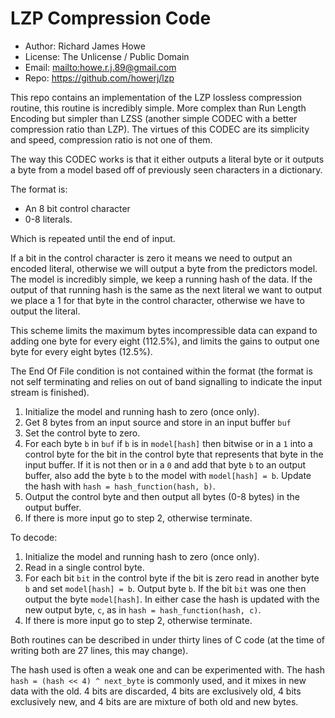 # LZP Compression Code

* Author: Richard James Howe
* License: The Unlicense / Public Domain
* Email: <mailto:howe.r.j.89@gmail.com>
* Repo: <https://github.com/howerj/lzp>

This repo contains an implementation of the LZP lossless compression 
routine, this routine is incredibly simple. More complex than Run Length
Encoding but simpler than LZSS (another simple CODEC with a better compression
ratio than LZP). The virtues of this CODEC are its simplicity and speed,
compression ratio is not one of them.

The way this CODEC works is that it either outputs a literal byte or it 
outputs a byte from a model based off of previously seen characters in a
dictionary. 

The format is:

* An 8 bit control character
* 0-8 literals.

Which is repeated until the end of input.

If a bit in the control character is zero it means we need to output an encoded
literal, otherwise we will output a byte from the predictors model. The model
is incredibly simple, we keep a running hash of the data. If the output of that
running hash is the same as the next literal we want to output we place a 1 for 
that byte in the control character, otherwise we have to output the literal.

This scheme limits the maximum bytes incompressible data can expand to adding
one byte for every eight (112.5%), and limits the gains to output one byte for 
every eight bytes (12.5%).

The End Of File condition is not contained within the format (the format is not
self terminating and relies on out of band signalling to indicate the input
stream is finished).

1. Initialize the model and running hash to zero (once only).
2. Get 8 bytes from an input source and store in an input buffer `buf`
3. Set the control byte to zero.
4. For each byte `b` in `buf` if `b` is in `model[hash]` then bitwise or in
a `1` into a control byte for the bit in the control byte that represents
that byte in the input buffer. If it is not then or in a `0` and add that byte
`b` to an output buffer, also add the byte `b` to the model with 
`model[hash] = b`. Update the hash with `hash = hash_function(hash, b)`.
5. Output the control byte and then output all bytes (0-8 bytes) in the
output buffer.
6. If there is more input go to step 2, otherwise terminate.

To decode:

1. Initialize the model and running hash to zero (once only).
2. Read in a single control byte.
3. For each bit `bit` in the control byte if the bit is zero read in
another byte `b` and set `model[hash] = b`. Output byte `b`. If the
bit `bit` was one then output the byte `model[hash]`. In either case the hash
is updated with the new output byte, `c`, as in 
`hash = hash_function(hash, c)`.
4. If there is more input go to step 2, otherwise terminate.

Both routines can be described in under thirty lines of C code (at the
time of writing both are 27 lines, this may change).

The hash used is often a weak one and can be experimented with. The hash
`hash = (hash << 4) ^ next_byte` is commonly used, and it mixes in new
data with the old. 4 bits are discarded, 4 bits are exclusively old, 4 bits
exclusively new, and 4 bits are are mixture of both old and new bytes.

